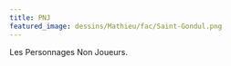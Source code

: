 ```yaml
---
title: PNJ
featured_image: dessins/Mathieu/fac/Saint-Gondul.png
---
```


Les Personnages Non Joueurs.
